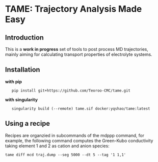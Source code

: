 # TAME: Trajectory Analysis Made Easy

## Introduction

This is a **work in progress** set of tools to post process MD trajectories,
mainly aiming for calculating transport properties of electrolyte systems.

## Installation

**with pip**
``` shell
   pip install git+https://github.com/Teoroo-CMC/tame.git
```

**with singularity**

``` shell
   singularity build (--remote) tame.sif docker:yqshao/tame:latest
```

## Using a recipe

Recipes are organzied in subcommands of the mdppp command, for example, the
following command computes the Green-Kubo conductivity taking element 1 and 2 as
cation and anion species:


``` shell
tame diff mcd traj.dump --seg 5000 --dt 5 --tag '1 1,1'
```


